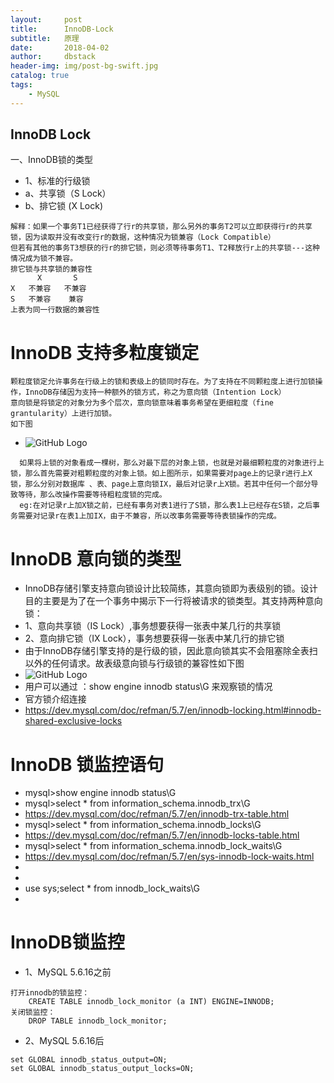 ```yaml
---
layout:     post
title:      InnoDB-Lock
subtitle:   原理
date:       2018-04-02
author:     dbstack
header-img: img/post-bg-swift.jpg
catalog: true
tags:
    - MySQL
---
```



## InnoDB Lock
一、InnoDB锁的类型
- 1、标准的行级锁
- a、共享锁（S Lock） 
- b、排它锁 (X Lock)
```
解释：如果一个事务T1已经获得了行r的共享锁，那么另外的事务T2可以立即获得行r的共享锁，因为读取并没有改变行r的数据，这种情况为锁兼容（Lock Compatible）
但若有其他的事务T3想获的行r的排它锁，则必须等待事务T1、T2释放行r上的共享锁---这种情况成为锁不兼容。
排它锁与共享锁的兼容性
      X       S
X   不兼容   不兼容
S   不兼容    兼容
上表为同一行数据的兼容性
````
# InnoDB 支持多粒度锁定
````
颗粒度锁定允许事务在行级上的锁和表级上的锁同时存在。为了支持在不同颗粒度上进行加锁操作，InnoDB存储因为支持一种额外的锁方式，称之为意向锁（Intention Lock）
意向锁是将锁定的对象分为多个层次，意向锁意味着事务希望在更细粒度（fine grantularity）上进行加锁。
如下图
````
- ![GitHub Logo](../img/lock.jpg "lock.jpg")

````
  如果将上锁的对象看成一棵树，那么对最下层的对象上锁，也就是对最细颗粒度的对象进行上锁，那么首先需要对粗颗粒度的对象上锁。如上图所示，如果需要对page上的记录r进行上X锁，那么分别对数据库 、表、page上意向锁IX，最后对记录r上X锁。若其中任何一个部分导致等待，那么改操作需要等待粗粒度锁的完成。
  eg:在对记录r上加X锁之前，已经有事务对表1进行了S锁，那么表1上已经存在S锁，之后事务需要对记录r在表1上加IX，由于不兼容，所以改事务需要等待表锁操作的完成。
````
 # InnoDB 意向锁的类型
- InnoDB存储引擎支持意向锁设计比较简练，其意向锁即为表级别的锁。设计目的主要是为了在一个事务中揭示下一行将被请求的锁类型。其支持两种意向锁：
- 1、意向共享锁（IS Lock）,事务想要获得一张表中某几行的共享锁
- 2、意向排它锁（IX Lock），事务想要获得一张表中某几行的排它锁
- 由于InnoDB存储引擎支持的是行级的锁，因此意向锁其实不会阻塞除全表扫以外的任何请求。故表级意向锁与行级锁的兼容性如下图
- ![GitHub Logo](../img/lock-compation.jpg "lock-compation.jpg")
- 用户可以通过 ：show engine innodb status\G 来观察锁的情况
- 官方锁介绍连接
- https://dev.mysql.com/doc/refman/5.7/en/innodb-locking.html#innodb-shared-exclusive-locks
# InnoDB 锁监控语句
- mysql>show engine innodb status\G
- mysql>select * from information_schema.innodb_trx\G
- https://dev.mysql.com/doc/refman/5.7/en/innodb-trx-table.html
- mysql>select * from information_schema.innodb_locks\G
- https://dev.mysql.com/doc/refman/5.7/en/innodb-locks-table.html
- mysql>select * from information_schema.innodb_lock_waits\G
- https://dev.mysql.com/doc/refman/5.7/en/sys-innodb-lock-waits.html
-
-
- use sys;select * from innodb_lock_waits\G
-


# InnoDB锁监控
- 1、MySQL 5.6.16之前
````
打开innodb的锁监控：
    CREATE TABLE innodb_lock_monitor (a INT) ENGINE=INNODB;    
关闭锁监控：
    DROP TABLE innodb_lock_monitor;
````
- 2、MySQL 5.6.16后

````
set GLOBAL innodb_status_output=ON;
set GLOBAL innodb_status_output_locks=ON;

````

